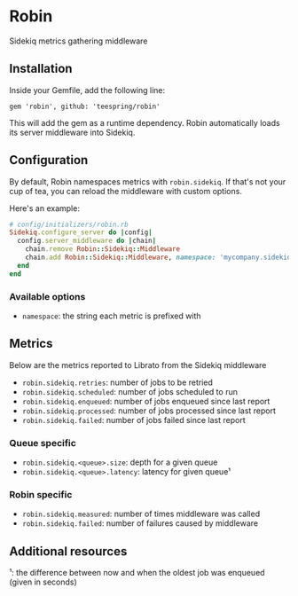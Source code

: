 # Robin

Sidekiq metrics gathering middleware

## Installation

Inside your Gemfile, add the following line:

```Gemfile
gem 'robin', github: 'teespring/robin'
```

This will add the gem as a runtime dependency. Robin automatically loads its server middleware into Sidekiq.

## Configuration

By default, Robin namespaces metrics with `robin.sidekiq`. If that's
not your cup of tea, you can reload the middleware with custom options.

Here's an example:

```ruby
# config/initializers/robin.rb
Sidekiq.configure_server do |config|
  config.server_middleware do |chain|
    chain.remove Robin::Sidekiq::Middleware
    chain.add Robin::Sidekiq::Middleware, namespace: 'mycompany.sidekiq'
  end
end
```

### Available options

- `namespace`: the string each metric is prefixed with

## Metrics

Below are the metrics reported to Librato from the Sidekiq middleware

- `robin.sidekiq.retries`: number of jobs to be retried
- `robin.sidekiq.scheduled`: number of jobs scheduled to run
- `robin.sidekiq.enqueued`: number of jobs enqueued since last report
- `robin.sidekiq.processed`: number of jobs processed since last report
- `robin.sidekiq.failed`: number of jobs failed since last report

### Queue specific

- `robin.sidekiq.<queue>.size`: depth for a given queue
- `robin.sidekiq.<queue>.latency`: latency for given queue¹

### Robin specific

- `robin.sidekiq.measured`: number of times middleware was called
- `robin.sidekiq.failed`: number of failures caused by middleware

## Additional resources

¹: the difference between now and when the oldest job was enqueued (given in seconds)
